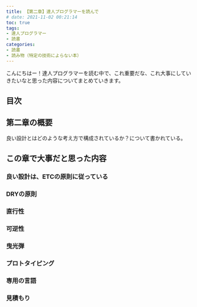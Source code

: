 ```yaml
---
title: 【第二章】達人プログラマーを読んで
# date: 2021-11-02 00:21:14
toc: true
tags:
- 達人プログラマー
- 読書
categories:
- 読書
- 読み物（特定の技術によらない本）
---
```


こんにちはー！達人プログラマーを読む中で、これ重要だな、これ大事にしていきたいなと思った内容についてまとめていきます。

## 目次
<!-- toc -->

<!--more-->

## 第二章の概要
良い設計とはどのような考え方で構成されているか？について書かれている。

## この章で大事だと思った内容
### 良い設計は、ETCの原則に従っている

### DRYの原則

### 直行性

### 可逆性

### 曳光弾

### プロトタイピング

### 専用の言語

### 見積もり